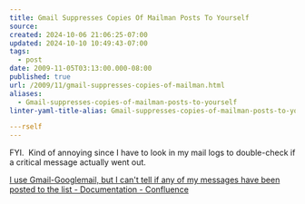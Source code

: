 ```yaml
---
title: Gmail Suppresses Copies Of Mailman Posts To Yourself
source: 
created: 2024-10-06 21:06:25-07:00
updated: 2024-10-10 10:49:43-07:00
tags:
  - post
date: 2009-11-05T03:13:00.000-08:00
published: true
url: /2009/11/gmail-suppresses-copies-of-mailman.html
aliases:
  - Gmail-suppresses-copies-of-mailman-posts-to-yourself
linter-yaml-title-alias: Gmail-suppresses-copies-of-mailman-posts-to-yourself

---rself
---
```



FYI.  Kind of annoying since I have to look in my mail logs to double-check if a critical message actually went out.  
  
[I use Gmail-Googlemail, but I can't tell if any of my messages have been posted to the list - Documentation - Confluence](https://wiki.list.org/display/DOC/I+use+Gmail-Googlemail%2C+but+I+can%27t+tell+if+any+of+my+messages+have+been+posted+to+the+list;jsessionid=615DCA3146D7A6F127907F698674F799)  

  
  

<!-- ![](https://img.zemanta.com/pixy.gif?x-id=21d3970b-1d36-82e6-b969-341eede97bb1) -->